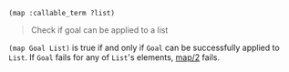 ```
(map :callable_term ?list)
```

> Check if goal can be applied to a list

`(map Goal List)` is true if and only if `Goal` can be successfully applied to `List`. If `Goal` fails for any of `List`'s elements, [map/2](#map) fails.
